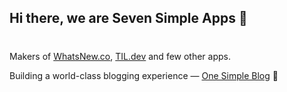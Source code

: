 ## Hi there, we are Seven Simple Apps 👋

<!--

**Here are some ideas to get you started:**

🙋‍♀️ A short introduction - what is your organization all about?
🌈 Contribution guidelines - how can the community get involved?
👩‍💻 Useful resources - where can the community find your docs? Is there anything else the community should know?
🍿 Fun facts - what does your team eat for breakfast?
🧙 Remember, you can do mighty things with the power of [Markdown](https://docs.github.com/github/writing-on-github/getting-started-with-writing-and-formatting-on-github/basic-writing-and-formatting-syntax)
-->

# 

Makers of [WhatsNew.co](https://whatsnew.co), [TIL.dev](https://til.dev) and few other apps. 

Building a world-class blogging experience — [One Simple Blog](https://onesimpleblog.com) 📝
